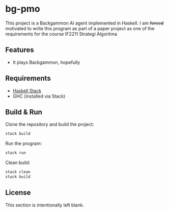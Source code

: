 # bg-pmo

This project is a Backgammon AI agent implemented in Haskell. I am ~~forced~~ motivated
to write this program as part of a paper project as one of the requirements for the course
IF2211 Strategi Algoritma

## Features

- It plays Backgammon, hopefully

## Requirements

- [Haskell Stack](https://docs.haskellstack.org/en/stable/README/)
- GHC (installed via Stack)

## Build & Run

Clone the repository and build the project:

```bash
stack build
```

Run the program:

```bash
stack run
```

Clean build:
```bash
stack clean
stack build
```

## License
This section is intentionally left blank.
